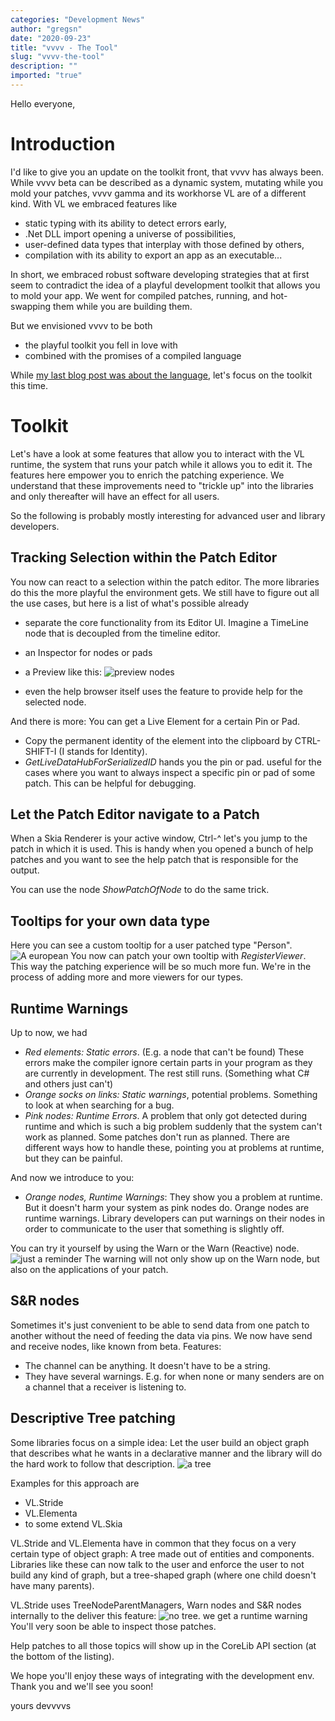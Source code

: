 ```yaml
---
categories: "Development News"
author: "gregsn"
date: "2020-09-23"
title: "vvvv - The Tool"
slug: "vvvv-the-tool"
description: ""
imported: "true"
---
```



Hello everyone,
# Introduction
I'd like to give you an update on the toolkit front, that vvvv has always been. While vvvv beta can be described as a dynamic system, mutating while you mold your patches, vvvv gamma and its workhorse VL are of a different kind. With VL we embraced features like
* static typing with its ability to detect errors early, 
* .Net DLL import opening a universe of possibilities,
* user-defined data types that interplay with those defined by others,
* compilation with its ability to export an app as an executable... 

In short, we embraced robust software developing strategies that at first seem to contradict the idea of a playful development toolkit that allows you to mold your app. We went for compiled patches, running, and hot-swapping them while you are building them. 

But we envisioned vvvv to be both
* the playful toolkit you fell in love with
* combined with the promises of a compiled language

While [my last blog post was about the language](/blog/2020/vl-language-design-repository), let's focus on the toolkit this time.

# Toolkit
Let's have a look at some features that allow you to interact with the VL runtime, the system that runs your patch while it allows you to edit it. The features here empower you to enrich the patching experience. We understand that these improvements need to "trickle up" into the libraries and only thereafter will have an effect for all users. 

So the following is probably mostly interesting for advanced user and library developers.

## Tracking Selection within the Patch Editor
You now can react to a selection within the patch editor. The more libraries do this the more playful the environment gets. We still have to figure out all the use cases, but here is a list of what's possible already
* separate the core functionality from its Editor UI. Imagine a TimeLine node that is decoupled from the timeline editor.
* an Inspector for nodes or pads
* a Preview like this:
![preview nodes](preview%20node.gif) 

* even the help browser itself uses the feature to provide help for the selected node.

And there is more:
You can get a Live Element for a certain Pin or Pad.
* Copy the permanent identity of the element into the clipboard by CTRL-SHIFT-I (I stands for Identity).
* *GetLiveDataHubForSerializedID* hands you the pin or pad.
useful for the cases where you want to always inspect a specific pin or pad of some patch. This can be helpful for debugging.

## Let the Patch Editor navigate to a Patch
When a Skia Renderer is your active window, Ctrl-^ let's you jump to the patch in which it is used. This is handy when you opened a bunch of help patches and you want to see the help patch that is responsible for the output. 

You can use the node *ShowPatchOfNode* to do the same trick. 

## Tooltips for your own data type
Here you can see a custom tooltip for a user patched type "Person".
![A european](person.png) 
You now can patch your own tooltip with *RegisterViewer*. This way the patching experience will be so much more fun. We're in the process of adding more and more viewers for our types. 

## Runtime Warnings
Up to now, we had
* *Red elements: Static errors*. (E.g. a node that can't be found) These errors make the compiler ignore certain parts in your program as they are currently in development. The rest still runs. (Something what C# and others just can't)
* *Orange socks on links: Static warnings*, potential problems. Something to look at when searching for a bug.
* *Pink nodes: Runtime Errors*. A problem that only got detected during runtime and which is such a big problem suddenly that the system can't work as planned. Some patches don't run as planned. There are different ways how to handle these, pointing you at problems at runtime, but they can be painful.

And now we introduce to you:
* *Orange nodes, Runtime Warnings*: They show you a problem at runtime. But it doesn't harm your system as pink nodes do. Orange nodes are runtime warnings. Library developers can put warnings on their nodes in order to communicate to the user that something is slightly off.

You can try it yourself by using the Warn or the Warn (Reactive) node. 
![just a reminder](warning_0.png) 
The warning will not only show up on the Warn node, but also on the applications of your patch.

## S&R nodes
Sometimes it's just convenient to be able to send data from one patch to another without the need of feeding the data via pins. We now have send and receive nodes, like known from beta. 
Features:
* The channel can be anything. It doesn't have to be a string.
* They have several warnings. E.g. for when none or many senders are on a channel that a receiver is listening to.

## Descriptive Tree patching
Some libraries focus on a simple idea:
Let the user build an object graph that describes what he wants in a declarative manner and the library will do the hard work to follow that description.
![a tree](tree.png) 

Examples for this approach are
* VL.Stride
* VL.Elementa
* to some extend VL.Skia 

VL.Stride and VL.Elementa have in common that they focus on a very certain type of object graph: A tree made out of entities and components. 
Libraries like these can now talk to the user and enforce the user to not build any kind of graph, but a tree-shaped graph (where one child doesn't have many parents). 

VL.Stride uses TreeNodeParentManagers, Warn nodes and S&R nodes internally to the deliver this feature:
![no tree. we get a runtime warning ](no%20tree.png) 
You'll very soon be able to inspect those patches. 

Help patches to all those topics will show up in the CoreLib API section (at the bottom of the listing).

We hope you'll enjoy these ways of integrating with the development env.
Thank you and we'll see you soon!

yours devvvvs
